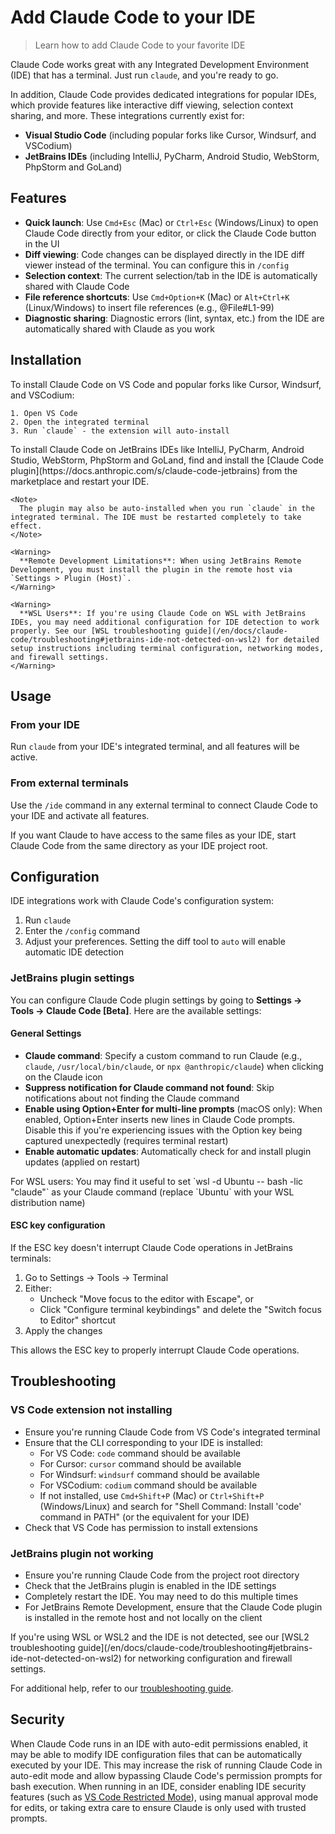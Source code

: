 # Add Claude Code to your IDE

> Learn how to add Claude Code to your favorite IDE

Claude Code works great with any Integrated Development Environment (IDE) that has a terminal. Just run `claude`, and you're ready to go.

In addition, Claude Code provides dedicated integrations for popular IDEs, which provide features like interactive diff viewing, selection context sharing, and more. These integrations currently exist for:

* **Visual Studio Code** (including popular forks like Cursor, Windsurf, and VSCodium)
* **JetBrains IDEs** (including IntelliJ, PyCharm, Android Studio, WebStorm, PhpStorm and GoLand)

## Features

* **Quick launch**: Use `Cmd+Esc` (Mac) or `Ctrl+Esc` (Windows/Linux) to open
  Claude Code directly from your editor, or click the Claude Code button in the
  UI
* **Diff viewing**: Code changes can be displayed directly in the IDE diff
  viewer instead of the terminal. You can configure this in `/config`
* **Selection context**: The current selection/tab in the IDE is automatically
  shared with Claude Code
* **File reference shortcuts**: Use `Cmd+Option+K` (Mac) or `Alt+Ctrl+K`
  (Linux/Windows) to insert file references (e.g., @File#L1-99)
* **Diagnostic sharing**: Diagnostic errors (lint, syntax, etc.) from the IDE
  are automatically shared with Claude as you work

## Installation

<Tabs>
  <Tab title="VS Code+">
    To install Claude Code on VS Code and popular forks like Cursor, Windsurf, and VSCodium:

    1. Open VS Code
    2. Open the integrated terminal
    3. Run `claude` - the extension will auto-install
  </Tab>

  <Tab title="JetBrains">
    To install Claude Code on JetBrains IDEs like IntelliJ, PyCharm, Android Studio, WebStorm, PhpStorm and GoLand, find and install the [Claude Code plugin](https://docs.anthropic.com/s/claude-code-jetbrains) from the marketplace and restart your IDE.

    <Note>
      The plugin may also be auto-installed when you run `claude` in the integrated terminal. The IDE must be restarted completely to take effect.
    </Note>

    <Warning>
      **Remote Development Limitations**: When using JetBrains Remote Development, you must install the plugin in the remote host via `Settings > Plugin (Host)`.
    </Warning>

    <Warning>
      **WSL Users**: If you're using Claude Code on WSL with JetBrains IDEs, you may need additional configuration for IDE detection to work properly. See our [WSL troubleshooting guide](/en/docs/claude-code/troubleshooting#jetbrains-ide-not-detected-on-wsl2) for detailed setup instructions including terminal configuration, networking modes, and firewall settings.
    </Warning>
  </Tab>
</Tabs>

## Usage

### From your IDE

Run `claude` from your IDE's integrated terminal, and all features will be active.

### From external terminals

Use the `/ide` command in any external terminal to connect Claude Code to your IDE and activate all features.

If you want Claude to have access to the same files as your IDE, start Claude Code from the same directory as your IDE project root.

## Configuration

IDE integrations work with Claude Code's configuration system:

1. Run `claude`
2. Enter the `/config` command
3. Adjust your preferences. Setting the diff tool to `auto` will enable automatic IDE detection

### JetBrains plugin settings

You can configure Claude Code plugin settings by going to **Settings → Tools → Claude Code \[Beta]**. Here are the available settings:

#### General Settings

* **Claude command**: Specify a custom command to run Claude (e.g., `claude`, `/usr/local/bin/claude`, or `npx @anthropic/claude`) when clicking on the Claude icon
* **Suppress notification for Claude command not found**: Skip notifications about not finding the Claude command
* **Enable using Option+Enter for multi-line prompts** (macOS only): When enabled, Option+Enter inserts new lines in Claude Code prompts. Disable this if you're experiencing issues with the Option key being captured unexpectedly (requires terminal restart)
* **Enable automatic updates**: Automatically check for and install plugin updates (applied on restart)

<Tip>
  For WSL users: You may find it useful to set `wsl -d Ubuntu -- bash -lic "claude"` as your Claude command (replace `Ubuntu` with your WSL distribution name)
</Tip>

#### ESC key configuration

If the ESC key doesn't interrupt Claude Code operations in JetBrains terminals:

1. Go to Settings → Tools → Terminal
2. Either:
   * Uncheck "Move focus to the editor with Escape", or
   * Click "Configure terminal keybindings" and delete the "Switch focus to Editor" shortcut
3. Apply the changes

This allows the ESC key to properly interrupt Claude Code operations.

## Troubleshooting

### VS Code extension not installing

* Ensure you're running Claude Code from VS Code's integrated terminal
* Ensure that the CLI corresponding to your IDE is installed:
  * For VS Code: `code` command should be available
  * For Cursor: `cursor` command should be available
  * For Windsurf: `windsurf` command should be available
  * For VSCodium: `codium` command should be available
  * If not installed, use `Cmd+Shift+P` (Mac) or `Ctrl+Shift+P` (Windows/Linux)
    and search for "Shell Command: Install 'code' command in PATH" (or the
    equivalent for your IDE)
* Check that VS Code has permission to install extensions

### JetBrains plugin not working

* Ensure you're running Claude Code from the project root directory
* Check that the JetBrains plugin is enabled in the IDE settings
* Completely restart the IDE. You may need to do this multiple times
* For JetBrains Remote Development, ensure that the Claude Code plugin is
  installed in the remote host and not locally on the client

<Tip>
  If you're using WSL or WSL2 and the IDE is not detected, see our [WSL2 troubleshooting guide](/en/docs/claude-code/troubleshooting#jetbrains-ide-not-detected-on-wsl2) for networking configuration and firewall settings.
</Tip>

For additional help, refer to our
[troubleshooting guide](/en/docs/claude-code/troubleshooting).

## Security

When Claude Code runs in an IDE with auto-edit permissions enabled, it may be able to modify IDE configuration files that can be automatically executed by your IDE. This may increase the risk of running Claude Code in auto-edit mode and allow bypassing Claude Code's permission prompts for bash execution. When running in an IDE, consider enabling IDE security features (such as [VS Code Restricted Mode](https://code.visualstudio.com/docs/editing/workspaces/workspace-trust#_restricted-mode)), using manual approval mode for edits, or taking extra care to ensure Claude is only used with trusted prompts.
